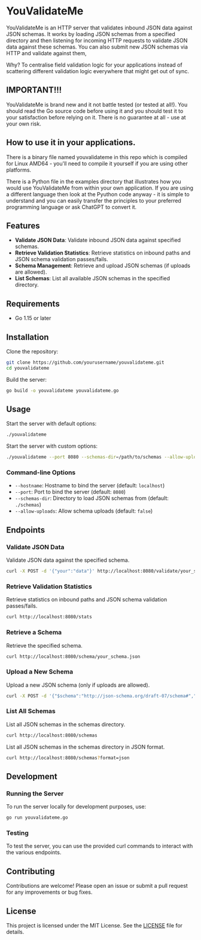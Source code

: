 # YouValidateMe

YouValidateMe is an HTTP server that validates inbound JSON data against JSON schemas. It works by loading JSON schemas from a specified directory and then listening for incoming HTTP requests to validate JSON data against these schemas. You can also submit new JSON schemas via HTTP and validate against them,

Why? To centralise field validation logic for your applications instead of scattering different validation logic everywhere that might get out of sync.

## IMPORTANT!!!

YouValidateMe is brand new and it not battle tested (or tested at all!). You should read the Go source code before using it and you should test it to your satisfaction before relying on it. There is no guarantee at all - use at your own risk.

## How to use it in your applications.

There is a binary file named youvalidateme in this repo which is compiled for Linux AMD64 - you'll need to compile it yourself if you are using other platforms.

There is a Python file in the examples directory that illustrates how you would use YouValidateMe from within your own application.  If you are using a different language then look at the Pyuthon code anyway - it is simple to understand and you can easily transfer the principles to your preferred programming language or ask ChatGPT to convert it.

## Features

- **Validate JSON Data**: Validate inbound JSON data against specified schemas.
- **Retrieve Validation Statistics**: Retrieve statistics on inbound paths and JSON schema validation passes/fails.
- **Schema Management**: Retrieve and upload JSON schemas (if uploads are allowed).
- **List Schemas**: List all available JSON schemas in the specified directory.

## Requirements

- Go 1.15 or later

## Installation

Clone the repository:

```sh
git clone https://github.com/yourusername/youvalidateme.git
cd youvalidateme
```

Build the server:

```sh
go build -o youvalidateme youvalidateme.go
```

## Usage

Start the server with default options:

```sh
./youvalidateme
```

Start the server with custom options:

```sh
./youvalidateme --port 8080 --schemas-dir=/path/to/schemas --allow-uploads
```

### Command-line Options

- `--hostname`: Hostname to bind the server (default: `localhost`)
- `--port`: Port to bind the server (default: `8080`)
- `--schemas-dir`: Directory to load JSON schemas from (default: `./schemas`)
- `--allow-uploads`: Allow schema uploads (default: `false`)

## Endpoints

### Validate JSON Data

Validate JSON data against the specified schema.

```sh
curl -X POST -d '{"your":"data"}' http://localhost:8080/validate/your_schema.json
```

### Retrieve Validation Statistics

Retrieve statistics on inbound paths and JSON schema validation passes/fails.

```sh
curl http://localhost:8080/stats
```

### Retrieve a Schema

Retrieve the specified schema.

```sh
curl http://localhost:8080/schema/your_schema.json
```

### Upload a New Schema

Upload a new JSON schema (only if uploads are allowed).

```sh
curl -X POST -d '{"$schema":"http://json-schema.org/draft-07/schema#","title":"Example","type":"object","properties":{"example":{"type":"string"}}}' http://localhost:8080/schema/your_schema.json
```

### List All Schemas

List all JSON schemas in the schemas directory.

```sh
curl http://localhost:8080/schemas
```

List all JSON schemas in the schemas directory in JSON format.

```sh
curl http://localhost:8080/schemas?format=json
```

## Development

### Running the Server

To run the server locally for development purposes, use:

```sh
go run youvalidateme.go
```

### Testing

To test the server, you can use the provided curl commands to interact with the various endpoints.

## Contributing

Contributions are welcome! Please open an issue or submit a pull request for any improvements or bug fixes.

## License

This project is licensed under the MIT License. See the [LICENSE](LICENSE) file for details.

